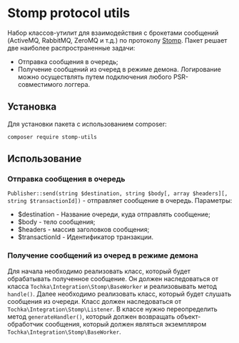# Stomp protocol utils
Набор классов-утилит для взаимодействия с брокетами сообщений (ActiveMQ, RabbitMQ, ZeroMQ и т.д.) по протоколу [Stomp](https://stomp.github.io/).
Пакет решает две наиболее распространенные задачи:
 - Отправка сообщения в очередь;
 - Получение сообщений из очеред в режиме демона.
Логирование можно осуществлять путем подключения любого PSR-совместимого логгера.
## Установка
Для установки пакета с использованием composer:
```
composer require stomp-utils
```
## Использование
### Отправка сообщения в очередь
```Publisher::send(string $destination, string $body[, array $headers][, string $transactionId])``` - отправляет сообщение в очередь.
Параметры:
 - $destination - Название очереди, куда отправлять сообщение;
 - $body - тело сообщения;
 - $headers - массив заголовков сообщения;
 - $transactionId - Идентификатор транзакции.
 
### Получение сообщений из очеред в режиме демона
Для начала необходимо реализовать класс, который будет обрабатывать полученное сообщение. Он должен наследоваться от класса ```Tochka\Integration\Stomp\BaseWorker``` и реализовывать метод ```handle()```.
Далее необходимо реализовать класс, который будет слушать сообщения из очереди. Класс должен наследоваться от ```Tochka\Integration\Stomp\Listener```. В классе нужно переопределить метод ```generateHandler()```, который должен возвращать объект-обработчик сообщения, который должен являться экземпляром ```Tochka\Integration\Stomp\BaseWorker```.